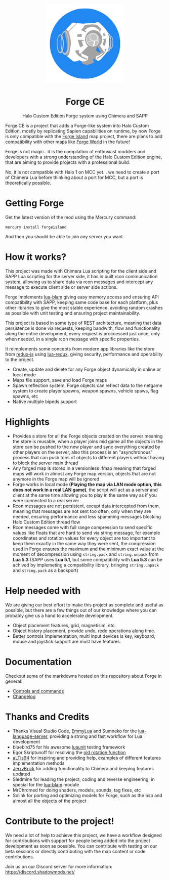
<html>
    <p align="center">
        <img width="250px" src="assets/forge_logo.png"/>
    </p>
    <h1 align="center">Forge CE</h1>
    <p align="center">
       Halo Custom Edition Forge system using Chimera and SAPP
    </p>
</html>

Forge CE is a project that adds a Forge-like system into Halo Custom Edition, mostly by replicating Sapien capabilities on runtime, by now Forge is only compatible with the [Forge Island](https://www.youtube.com/watch?v=K_QViDBnpq0) map project, there are plans to add compatibility with other maps like [Forge World](https://www.youtube.com/watch?v=kUDYwVF0OLk) in the future!

Forge is not magic.. it is the compilation of enthusiast modders and developers with a strong understanding of the Halo Custom Edition engine, that are aiming to provide projects with a professional build.

No, it is not compatible with Halo 1 on MCC yet... we need to create a port of Chimera Lua before thinking about a port for MCC, but a port is theoretically possible.

# Getting Forge
Get the latest version of the mod using the Mercury command:
```
mercury install forgeisland
```
And then you should be able to join any server you want.

# How it works?
This project was made with Chimera Lua scripting for the client side and SAPP Lua scripting for the server side, it has in built rcon communication system, allowing us to share data via rcon messages and intercept any message to execute client side or server side actions.

Forge implements [lua-blam](https://github.com/Sledmine/lua-blam) giving easy memory access and ensuring API compatibility with SAPP, keeping same code base for each platform, plus other libraries to give the most stable experience, avoiding random crashes as possible with unit testing and ensuring project maintainability.

This project is based in some type of REST architecture, meaning that data persistence is done via requests, keeping bandwith, flow and functionality along the entire development, every request is proccessed just once, only when needed, in a single rcon message with specific properties.

It reimplements some concepts from modern app libraries like the store from [redux-js](https://redux.js.org) using [lua-redux](https://github.com/piperswe/lua-redux), giving security, performance and operability to the project.

- Create, update and delete for any Forge object dynamically in online or local mode
- Maps file support, save and load Forge maps
- Spawn reflection system, Forge objects can reflect data to the netgame system to create player spawns, weapon spawns, vehicle spaws, flag spawns, etc
- Native multiple bipeds support

# Highlights
- Provides a store for all the Forge objects created on the server meaning the store is reusable, when a player joins mid game all the objects in the store can be pushed to the new player and sync everything created by other players on the server, also this process is an "asynchronous" process that can push tons of objects to different players without having to block the server main thread
- Any forged map is stored in a versionless .fmap meaning that forged maps will work in almost any Forge map version, objects that are not anymore in the Forge map will be ignored
- Forge works in local mode **(Playing the map via LAN mode option, this does not work in a real LAN game)**, the script will act as a server and client at the same time allowing you to play in the same way as if you were connected to a real server
- Rcon messages are not persistent, except data intercepted from them, meaning that messages are not sent too often, only when they are needed, ensuring performance and less spamming messages blocking Halo Custom Edition thread flow
- Rcon messages come with full range compression to send specific values like floats that are hard to send via string message, for example coordinates and rotation values for every object are too important to keep them exactly in the same way they were sent, the compression used in Forge ensures the maximum and the minimum exact value at the moment of decompression using `string.pack` and `string.unpack` from **Lua 5.3** (SAPP uses **Lua 5.1**, but some compatibility with **Lua 5.3** can be achived by implemeting a compatibility library, bringing `string.unpack` and `string.pack` as a backport)

# Help needed with
We are giving our best effort to make this project as complete and useful as possible, but there are a few things out of our knowledge where you can probably give us a hand to accelerate development.

- Object placement features, grid, magnetisim, etc.
- Object history placement, provide undo, redo operations along time.
- Better controls implementation, multi input devices is key, keyboard, mouse and joystick support are must have features.

# Documentation
Checkout some of the markdowns hosted on this repository about Forge in general:

- [Controls and commands](FORGE.md)
- [Changelog](CHANGELOG.md)

# Thanks and Credits
- Thanks Visual Studio Code, [EmmyLua](https://github.com/EmmyLua) and Sumneko for the [lua-language-server](https://github.com/sumneko/lua-language-server), providing a strong and fast workflow for Lua development
- bluebird75 for his awesome [luaunit](https://github.com/bluebird75/luaunit) testing framework
- Egor Skriptunoff for resolving the [old rotation function](https://stackoverflow.com/questions/30493826/yaw-pitch-and-roll-rotations-to-six-float-variables)
- [aLTis94](https://github.com/aLTis94) for inspiring and providing help, examples of different features implementation methods
- [JerryBrick](https://github.com/JerryBrick) for adding functionality to Chimera and keeping features updated
- Sledmine for leading the project, coding and reverse engineering, in special for the [lua-blam](https://github.com/Sledmine/lua-blam) module
- MrChromed for doing shaders, models, sounds, tag fixes, etc
- Solink for porting and optimizing models for Forge, such as the bsp and almost all the objects of the project

# Contribute to the project!
We need a lot of help to achieve this project, we have a workflow designed for contributions with support for people being added into the project development as soon as possible.
You can contribute with testing on our beta sessions or directly contributing with the map
content or code contributions.

Join us on our Discord server for more information: https://discord.shadowmods.net/
